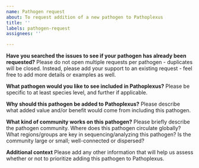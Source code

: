 ```yaml
---
name: Pathogen request
about: To request addition of a new pathogen to Pathoplexus
title: ''
labels: pathogen-request
assignees: ''

---
```


<!-- Please remember that Pathoplexus is primarily designed for human viral pathogens. Requests for non-viral and non-human pathogens will not currently be considered. -->

**Have you searched the issues to see if your pathogen has already been requested?**
Please do not open multiple requests per pathogen - duplicates will be closed. Instead, please add your support to an existing request - feel free to add more details or examples as well.

**What pathogen would you like to see included in Pathoplexus?**
Please be specific to at least species level, and further if applicable.

**Why should this pathogen be added to Pathoplexus?**
Please describe what added value and/or benefit would come from including this pathogen.

**What kind of community works on this pathogen?**
Please briefly describe the pathogen community. Where does this pathogen circulate globally? What regions/groups are key in sequencing/analyzing this pathogen? Is the community large or small; well-connected or dispersed?

**Additional context**
Please add any other information that will help us assess whether or not to prioritize adding this pathogen to Pathoplexus.

<!-- One of the most important factors we consider for adding a new pathogen is whether a significant part of the pathogen community supports adding it to Pathoplexus. Others can show their support for adding a pathogen by replying to this issue. -->
